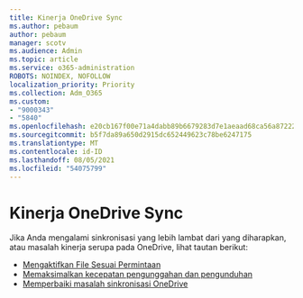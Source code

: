 ```yaml
---
title: Kinerja OneDrive Sync
ms.author: pebaum
author: pebaum
manager: scotv
ms.audience: Admin
ms.topic: article
ms.service: o365-administration
ROBOTS: NOINDEX, NOFOLLOW
localization_priority: Priority
ms.collection: Adm_O365
ms.custom:
- "9000343"
- "5840"
ms.openlocfilehash: e20cb167f00e71a4dabb89b6679283d7e1aeaad68ca56a87222fb3d61f7dc6f5
ms.sourcegitcommit: b5f7da89a650d2915dc652449623c78be6247175
ms.translationtype: MT
ms.contentlocale: id-ID
ms.lasthandoff: 08/05/2021
ms.locfileid: "54075799"
---
```

# <a name="onedrive-sync-performance"></a>Kinerja OneDrive Sync

Jika Anda mengalami sinkronisasi yang lebih lambat dari yang diharapkan, atau masalah kinerja serupa pada OneDrive, lihat tautan berikut:

- [Mengaktifkan File Sesuai Permintaan](https://support.office.com/article/0e6860d3-d9f3-4971-b321-7092438fb38e)
- [Memaksimalkan kecepatan pengunggahan dan pengunduhan](https://support.microsoft.com/office/8eeadfb8-501f-406d-997b-98ab6ff67f43?ui=en-us&rs=en-us&ad=us)
- [Memperbaiki masalah sinkronisasi OneDrive](https://support.office.com/article/0899b115-05f7-45ec-95b2-e4cc8c4670b2)
